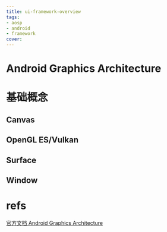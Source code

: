 ```yaml
---
title: ui-framework-overview
tags:
- aosp
- android
- framework
cover:
---
```




# Android Graphics Architecture





# 基础概念





## Canvas



## OpenGL ES/Vulkan





## Surface





## Window







# refs



[官方文档 Android Graphics Architecture ](https://source.android.com/docs/core/graphics)
